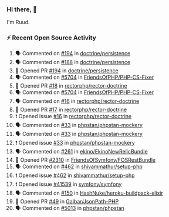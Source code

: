 ### Hi there, 👋

I'm Ruud.
 
### :zap: Recent Open Source Activity

<!--START_SECTION:activity-->
1. 🗣 Commented on [#194](https://github.com/doctrine/persistence/issues/194) in [doctrine/persistence](https://github.com/doctrine/persistence)
2. 🗣 Commented on [#188](https://github.com/doctrine/persistence/issues/188) in [doctrine/persistence](https://github.com/doctrine/persistence)
3. 💪 Opened PR [#194](https://github.com/doctrine/persistence/pull/194) in [doctrine/persistence](https://github.com/doctrine/persistence)
4. 🗣 Commented on [#5704](https://github.com/FriendsOfPHP/PHP-CS-Fixer/issues/5704) in [FriendsOfPHP/PHP-CS-Fixer](https://github.com/FriendsOfPHP/PHP-CS-Fixer)
5. 💪 Opened PR [#18](https://github.com/rectorphp/rector-doctrine/pull/18) in [rectorphp/rector-doctrine](https://github.com/rectorphp/rector-doctrine)
6. 🗣 Commented on [#5704](https://github.com/FriendsOfPHP/PHP-CS-Fixer/issues/5704) in [FriendsOfPHP/PHP-CS-Fixer](https://github.com/FriendsOfPHP/PHP-CS-Fixer)
7. 🗣 Commented on [#16](https://github.com/rectorphp/rector-doctrine/issues/16) in [rectorphp/rector-doctrine](https://github.com/rectorphp/rector-doctrine)
8. 💪 Opened PR [#17](https://github.com/rectorphp/rector-doctrine/pull/17) in [rectorphp/rector-doctrine](https://github.com/rectorphp/rector-doctrine)
9. ❗️ Opened issue [#16](https://github.com/rectorphp/rector-doctrine/issues/16) in [rectorphp/rector-doctrine](https://github.com/rectorphp/rector-doctrine)
10. 🗣 Commented on [#33](https://github.com/phpstan/phpstan-mockery/issues/33) in [phpstan/phpstan-mockery](https://github.com/phpstan/phpstan-mockery)
11. 🗣 Commented on [#33](https://github.com/phpstan/phpstan-mockery/issues/33) in [phpstan/phpstan-mockery](https://github.com/phpstan/phpstan-mockery)
12. ❗️ Opened issue [#33](https://github.com/phpstan/phpstan-mockery/issues/33) in [phpstan/phpstan-mockery](https://github.com/phpstan/phpstan-mockery)
13. 🗣 Commented on [#261](https://github.com/ekino/EkinoNewRelicBundle/issues/261) in [ekino/EkinoNewRelicBundle](https://github.com/ekino/EkinoNewRelicBundle)
14. 💪 Opened PR [#2310](https://github.com/FriendsOfSymfony/FOSRestBundle/pull/2310) in [FriendsOfSymfony/FOSRestBundle](https://github.com/FriendsOfSymfony/FOSRestBundle)
15. 🗣 Commented on [#462](https://github.com/shivammathur/setup-php/issues/462) in [shivammathur/setup-php](https://github.com/shivammathur/setup-php)
16. ❗️ Opened issue [#462](https://github.com/shivammathur/setup-php/issues/462) in [shivammathur/setup-php](https://github.com/shivammathur/setup-php)
17. ❗️ Opened issue [#41539](https://github.com/symfony/symfony/issues/41539) in [symfony/symfony](https://github.com/symfony/symfony)
18. 🗣 Commented on [#150](https://github.com/HashNuke/heroku-buildpack-elixir/issues/150) in [HashNuke/heroku-buildpack-elixir](https://github.com/HashNuke/heroku-buildpack-elixir)
19. 💪 Opened PR [#49](https://github.com/Galbar/JsonPath-PHP/pull/49) in [Galbar/JsonPath-PHP](https://github.com/Galbar/JsonPath-PHP)
20. 🗣 Commented on [#5013](https://github.com/phpstan/phpstan/issues/5013) in [phpstan/phpstan](https://github.com/phpstan/phpstan)
<!--END_SECTION:activity-->
